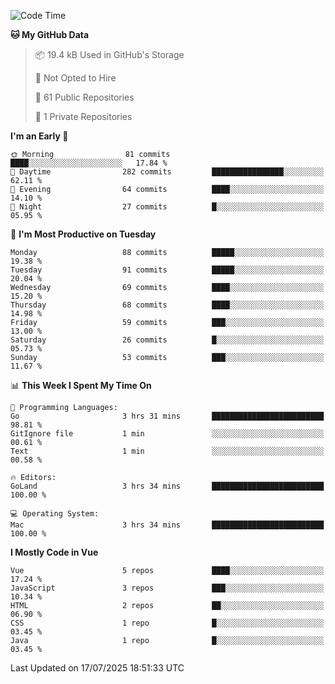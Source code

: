 <!--START_SECTION:waka-->
![Code Time](http://img.shields.io/badge/Code%20Time-1%2C478%20hrs%2034%20mins-blue)

**🐱 My GitHub Data** 

> 📦 19.4 kB Used in GitHub's Storage 
 > 
> 🚫 Not Opted to Hire
 > 
> 📜 61 Public Repositories 
 > 
> 🔑 1 Private Repositories 
 > 
**I'm an Early 🐤** 

```text
🌞 Morning                81 commits          ████░░░░░░░░░░░░░░░░░░░░░   17.84 % 
🌆 Daytime                282 commits         ████████████████░░░░░░░░░   62.11 % 
🌃 Evening                64 commits          ████░░░░░░░░░░░░░░░░░░░░░   14.10 % 
🌙 Night                  27 commits          █░░░░░░░░░░░░░░░░░░░░░░░░   05.95 % 
```
📅 **I'm Most Productive on Tuesday** 

```text
Monday                   88 commits          █████░░░░░░░░░░░░░░░░░░░░   19.38 % 
Tuesday                  91 commits          █████░░░░░░░░░░░░░░░░░░░░   20.04 % 
Wednesday                69 commits          ████░░░░░░░░░░░░░░░░░░░░░   15.20 % 
Thursday                 68 commits          ████░░░░░░░░░░░░░░░░░░░░░   14.98 % 
Friday                   59 commits          ███░░░░░░░░░░░░░░░░░░░░░░   13.00 % 
Saturday                 26 commits          █░░░░░░░░░░░░░░░░░░░░░░░░   05.73 % 
Sunday                   53 commits          ███░░░░░░░░░░░░░░░░░░░░░░   11.67 % 
```


📊 **This Week I Spent My Time On** 

```text
💬 Programming Languages: 
Go                       3 hrs 31 mins       █████████████████████████   98.81 % 
GitIgnore file           1 min               ░░░░░░░░░░░░░░░░░░░░░░░░░   00.61 % 
Text                     1 min               ░░░░░░░░░░░░░░░░░░░░░░░░░   00.58 % 

🔥 Editors: 
GoLand                   3 hrs 34 mins       █████████████████████████   100.00 % 

💻 Operating System: 
Mac                      3 hrs 34 mins       █████████████████████████   100.00 % 
```

**I Mostly Code in Vue** 

```text
Vue                      5 repos             ████░░░░░░░░░░░░░░░░░░░░░   17.24 % 
JavaScript               3 repos             ███░░░░░░░░░░░░░░░░░░░░░░   10.34 % 
HTML                     2 repos             ██░░░░░░░░░░░░░░░░░░░░░░░   06.90 % 
CSS                      1 repo              █░░░░░░░░░░░░░░░░░░░░░░░░   03.45 % 
Java                     1 repo              █░░░░░░░░░░░░░░░░░░░░░░░░   03.45 % 
```




 Last Updated on 17/07/2025 18:51:33 UTC
<!--END_SECTION:waka-->

